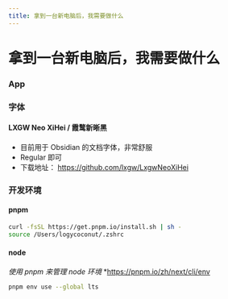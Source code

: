```yaml
---
title: 拿到一台新电脑后，我需要做什么
---
```


# 拿到一台新电脑后，我需要做什么

### App

### 字体

#### LXGW Neo XiHei / 霞鹜新晰黑

- 目前用于 Obsidian 的文档字体，非常舒服
- Regular 即可
- 下载地址： https://github.com/lxgw/LxgwNeoXiHei

### 开发环境

#### pnpm

```bash
curl -fsSL https://get.pnpm.io/install.sh | sh -
source /Users/logycoconut/.zshrc
```

#### node

*使用 pnpm 来管理 node 环境*
*https://pnpm.io/zh/next/cli/env

```bash
pnpm env use --global lts
```